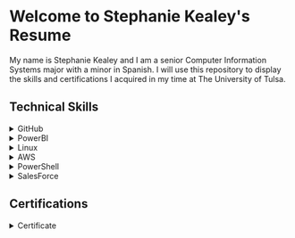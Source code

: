 # Welcome to Stephanie Kealey's Resume

My name is Stephanie Kealey and I am a senior Computer Information Systems major with a minor in Spanish. I will use this repository to display the skills and certifications I acquired in my time at The University of Tulsa.

<h2>Technical Skills</h2>
<details><summary>GitHub</summary>
  <h3> Description: </h3>
I completed the introductory GitHub learning labs offered on the <a href="https://lab.github.com/courses">GitHub website.</a> The training  provided in-depth learning about the GitHub workflow as well as an overview of fundamental GitHub skills including:
  <ul>
<li>Introduction to GitHub</li>
<li>Communicating using Markdown</li>
<li>Uploading your project to GitHub</li>
<li>GitHub pages</li>
<li>Reviewing pull requests</li>
<li>Managing merge conflicts</li>
<li>Securing your workflows</li>
</ul>

<h3> Course Completion: </h3>
<img src="FirstDayOnGitHub.JPG" alt="First Day On GitHub">
<img src="FirstWeekOnGitHub.JPG" alt="First Week On GitHub"></details> 

<details><summary>PowerBI</summary>
  <h3> Description: </h3>
I completed an <a href="https://powerbi.microsoft.com/en-us/learning/">online training course</a> offered by EdX.
<br>
<br>
  The 9 Power BI learning modules and corresponding labs include an overview of fundamental data analysis and visualization skills using Power BI. These skills include:
<ul>
<li>Manipulating data in the Power BI desktop, indcluding spreadsheets and parameters</li>
<li>Modeling data thorugh creating columns and tables</li>
<li>Analyzing and visualizing data thorugh graphs, slicers, and conditional formatting</li>
<li>Creating and editing dashboards in Power BI Service</li>
<li>Appropriately formatting Excel to use compatibly with Power BI</li>
<li>Managing and updating both data content and security</li>
<li>Creating live connections to servers (through SQL Azure, SQL Database, etc.)</li>
<li>Developer API</li>
<li>Power BI mobile phone/tablet compatibility and features</li>
</ul>
  <h3>Course Completion: </h3>
  View an in-depth explaination of my <a href="https://youtu.be/J8JPkh9XevI">Retail Analysis Dashboard</a> created with sample data from Microsoft.
  <img src="Dashboard.JPG" alt="Dashboard">
</details>
<details><summary>Linux</summary></details>
<details><summary>AWS</summary></details>
<details><summary>PowerShell</summary></details>
<details><summary>SalesForce</summary></details>

<h2>Certifications</h2>
<details><summary>Certificate</summary></details>

